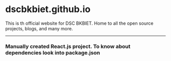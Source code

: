 # dscbkbiet.github.io
This is th official website for DSC BKBIET. Home to all the open source projects, blogs, and many more.
_______________ 
### Manually created React.js project. To know about dependencies look into package.json
